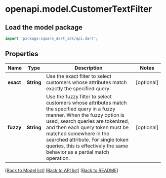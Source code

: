 # openapi.model.CustomerTextFilter

## Load the model package
```dart
import 'package:square_dart_sdk/api.dart';
```

## Properties
Name | Type | Description | Notes
------------ | ------------- | ------------- | -------------
**exact** | **String** | Use the exact filter to select customers whose attributes match exactly the specified query. | [optional] 
**fuzzy** | **String** | Use the fuzzy filter to select customers whose attributes match the specified query  in a fuzzy manner. When the fuzzy option is used, search queries are tokenized, and then  each query token must be matched somewhere in the searched attribute. For single token queries,  this is effectively the same behavior as a partial match operation. | [optional] 

[[Back to Model list]](../README.md#documentation-for-models) [[Back to API list]](../README.md#documentation-for-api-endpoints) [[Back to README]](../README.md)


